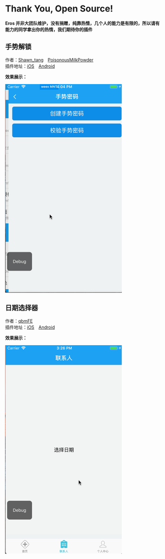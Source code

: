 
# Thank You, Open Source!
**Eros 并非大团队维护，没有捐赠，纯靠热情，几个人的能力是有限的，所以请有能力的同学拿出你的热情，我们期待你的插件**

## 手势解锁

作者：[Shawn_tang](https://github.com/shawn-tangsc)　[PoisonousMilkPowder](https://github.com/PoisonousMilkPowder) <br>
插件地址：[iOS](https://github.com/shawn-tangsc/WeexPlugin-HMGesUnlock)　[Android](https://github.com/PoisonousMilkPowder/WeexPlugin-HMGesUnlock)

**效果展示：**

![](./image/gesunlock.gif)

## 日期选择器

作者：[qbmFE](https://github.com/qbmFE)　<br>
插件地址：[iOS](https://github.com/qbmFE/eros-plugin-IOS-dateTimePicker)　[Android](https://github.com/qbmFE/eros-plugin-android-dateTimePicker)

**效果展示：**

![](./image/qbmDatePicker.gif)